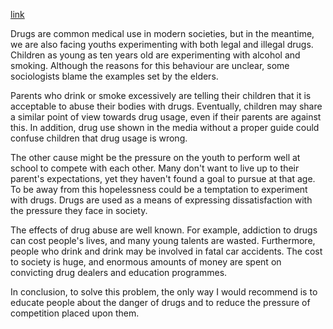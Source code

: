 [link](https://www.ielts-writing.info/EXAM/ielts_writing_samples_task_2/31/)

Drugs are common medical use in modern societies, but in the meantime, we are also facing youths experimenting with both legal and illegal drugs. Children as young as ten years old are experimenting with alcohol and smoking. Although the reasons for this behaviour are unclear, some sociologists blame the examples set by the elders.

Parents who drink or smoke excessively are telling their children that it is acceptable to abuse their bodies with drugs. Eventually, children may share a similar point of view towards drug usage, even if their parents are against this. In addition, drug use shown in the media without a proper guide could confuse children that drug usage is wrong.

The other cause might be the pressure on the youth to perform well at school to compete with each other. Many don't want to live up to their parent's expectations, yet they haven't found a goal to pursue at that age. To be away from this hopelessness could be a temptation to experiment with drugs. Drugs are used as a means of expressing dissatisfaction with the pressure they face in society.

The effects of drug abuse are well known. For example, addiction to drugs can cost people's lives, and many young talents are wasted. Furthermore, people who drink and drink may be involved in fatal car accidents. The cost to society is huge, and enormous amounts of money are spent on convicting drug dealers and education programmes.

In conclusion, to solve this problem, the only way I would recommend is to educate people about the danger of drugs and to reduce the pressure of competition placed upon them.